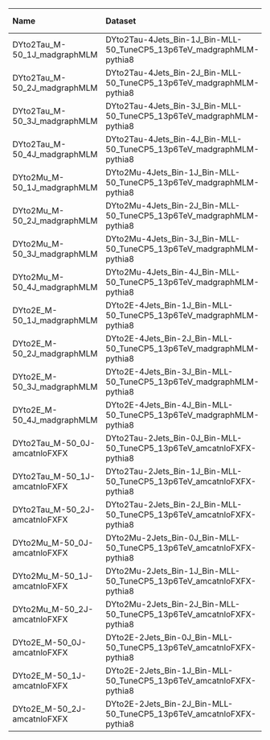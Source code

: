 | Name                          | Dataset                                                               | RunIII2024Summer24 Root Request   | Root Status                       | NanoV15 Status                    |
|:------------------------------|:----------------------------------------------------------------------|:----------------------------------|:----------------------------------|:----------------------------------|
| DYto2Tau_M-50_1J_madgraphMLM  | DYto2Tau-4Jets_Bin-1J_Bin-MLL-50_TuneCP5_13p6TeV_madgraphMLM-pythia8  | NONE                              | $${\color{red}\textbf{MISSING}}$$ | $${\color{red}\textbf{MISSING}}$$ |
| DYto2Tau_M-50_2J_madgraphMLM  | DYto2Tau-4Jets_Bin-2J_Bin-MLL-50_TuneCP5_13p6TeV_madgraphMLM-pythia8  | NONE                              | $${\color{red}\textbf{MISSING}}$$ | $${\color{red}\textbf{MISSING}}$$ |
| DYto2Tau_M-50_3J_madgraphMLM  | DYto2Tau-4Jets_Bin-3J_Bin-MLL-50_TuneCP5_13p6TeV_madgraphMLM-pythia8  | NONE                              | $${\color{red}\textbf{MISSING}}$$ | $${\color{red}\textbf{MISSING}}$$ |
| DYto2Tau_M-50_4J_madgraphMLM  | DYto2Tau-4Jets_Bin-4J_Bin-MLL-50_TuneCP5_13p6TeV_madgraphMLM-pythia8  | NONE                              | $${\color{red}\textbf{MISSING}}$$ | $${\color{red}\textbf{MISSING}}$$ |
| DYto2Mu_M-50_1J_madgraphMLM   | DYto2Mu-4Jets_Bin-1J_Bin-MLL-50_TuneCP5_13p6TeV_madgraphMLM-pythia8   | NONE                              | $${\color{red}\textbf{MISSING}}$$ | $${\color{red}\textbf{MISSING}}$$ |
| DYto2Mu_M-50_2J_madgraphMLM   | DYto2Mu-4Jets_Bin-2J_Bin-MLL-50_TuneCP5_13p6TeV_madgraphMLM-pythia8   | NONE                              | $${\color{red}\textbf{MISSING}}$$ | $${\color{red}\textbf{MISSING}}$$ |
| DYto2Mu_M-50_3J_madgraphMLM   | DYto2Mu-4Jets_Bin-3J_Bin-MLL-50_TuneCP5_13p6TeV_madgraphMLM-pythia8   | NONE                              | $${\color{red}\textbf{MISSING}}$$ | $${\color{red}\textbf{MISSING}}$$ |
| DYto2Mu_M-50_4J_madgraphMLM   | DYto2Mu-4Jets_Bin-4J_Bin-MLL-50_TuneCP5_13p6TeV_madgraphMLM-pythia8   | NONE                              | $${\color{red}\textbf{MISSING}}$$ | $${\color{red}\textbf{MISSING}}$$ |
| DYto2E_M-50_1J_madgraphMLM    | DYto2E-4Jets_Bin-1J_Bin-MLL-50_TuneCP5_13p6TeV_madgraphMLM-pythia8    | NONE                              | $${\color{red}\textbf{MISSING}}$$ | $${\color{red}\textbf{MISSING}}$$ |
| DYto2E_M-50_2J_madgraphMLM    | DYto2E-4Jets_Bin-2J_Bin-MLL-50_TuneCP5_13p6TeV_madgraphMLM-pythia8    | NONE                              | $${\color{red}\textbf{MISSING}}$$ | $${\color{red}\textbf{MISSING}}$$ |
| DYto2E_M-50_3J_madgraphMLM    | DYto2E-4Jets_Bin-3J_Bin-MLL-50_TuneCP5_13p6TeV_madgraphMLM-pythia8    | NONE                              | $${\color{red}\textbf{MISSING}}$$ | $${\color{red}\textbf{MISSING}}$$ |
| DYto2E_M-50_4J_madgraphMLM    | DYto2E-4Jets_Bin-4J_Bin-MLL-50_TuneCP5_13p6TeV_madgraphMLM-pythia8    | NONE                              | $${\color{red}\textbf{MISSING}}$$ | $${\color{red}\textbf{MISSING}}$$ |
| DYto2Tau_M-50_0J-amcatnloFXFX | DYto2Tau-2Jets_Bin-0J_Bin-MLL-50_TuneCP5_13p6TeV_amcatnloFXFX-pythia8 | NONE                              | $${\color{red}\textbf{MISSING}}$$ | $${\color{red}\textbf{MISSING}}$$ |
| DYto2Tau_M-50_1J-amcatnloFXFX | DYto2Tau-2Jets_Bin-1J_Bin-MLL-50_TuneCP5_13p6TeV_amcatnloFXFX-pythia8 | NONE                              | $${\color{red}\textbf{MISSING}}$$ | $${\color{red}\textbf{MISSING}}$$ |
| DYto2Tau_M-50_2J-amcatnloFXFX | DYto2Tau-2Jets_Bin-2J_Bin-MLL-50_TuneCP5_13p6TeV_amcatnloFXFX-pythia8 | NONE                              | $${\color{red}\textbf{MISSING}}$$ | $${\color{red}\textbf{MISSING}}$$ |
| DYto2Mu_M-50_0J-amcatnloFXFX  | DYto2Mu-2Jets_Bin-0J_Bin-MLL-50_TuneCP5_13p6TeV_amcatnloFXFX-pythia8  | NONE                              | $${\color{red}\textbf{MISSING}}$$ | $${\color{red}\textbf{MISSING}}$$ |
| DYto2Mu_M-50_1J-amcatnloFXFX  | DYto2Mu-2Jets_Bin-1J_Bin-MLL-50_TuneCP5_13p6TeV_amcatnloFXFX-pythia8  | NONE                              | $${\color{red}\textbf{MISSING}}$$ | $${\color{red}\textbf{MISSING}}$$ |
| DYto2Mu_M-50_2J-amcatnloFXFX  | DYto2Mu-2Jets_Bin-2J_Bin-MLL-50_TuneCP5_13p6TeV_amcatnloFXFX-pythia8  | NONE                              | $${\color{red}\textbf{MISSING}}$$ | $${\color{red}\textbf{MISSING}}$$ |
| DYto2E_M-50_0J-amcatnloFXFX   | DYto2E-2Jets_Bin-0J_Bin-MLL-50_TuneCP5_13p6TeV_amcatnloFXFX-pythia8   | NONE                              | $${\color{red}\textbf{MISSING}}$$ | $${\color{red}\textbf{MISSING}}$$ |
| DYto2E_M-50_1J-amcatnloFXFX   | DYto2E-2Jets_Bin-1J_Bin-MLL-50_TuneCP5_13p6TeV_amcatnloFXFX-pythia8   | NONE                              | $${\color{red}\textbf{MISSING}}$$ | $${\color{red}\textbf{MISSING}}$$ |
| DYto2E_M-50_2J-amcatnloFXFX   | DYto2E-2Jets_Bin-2J_Bin-MLL-50_TuneCP5_13p6TeV_amcatnloFXFX-pythia8   | NONE                              | $${\color{red}\textbf{MISSING}}$$ | $${\color{red}\textbf{MISSING}}$$ |